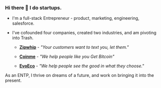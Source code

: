 ### Hi there 👋 I do startups.
 
 - I'm a full-stack Entrepreneur - product, marketing, engineering, salesforce.
 
 - I've cofounded four companies, created two industries, and am pivoting into Trash.

   * **[Zipwhip](https://www.zipwhip.com)** - _"Your customers want to text you, let them."_
   
   * **[Coinme](https://www.coinme.com)** - _"We help people like you Get Bitcoin"_
   
   * **[EvoEco](https://www.evoeco.com)** - _"We help people see the good in what they choose."_
 
As an ENTP, I thrive on dreams of a future, and work on bringing it into the present.

<!--
**msmyers/msmyers** is a ✨ _special_ ✨ repository because its `README.md` (this file) appears on your GitHub profile.

Here are some ideas to get you started:

- 🔭 I’m currently working on 
- 🔭 I’m currently working on ...
- 🌱 I’m currently learning ...
- 👯 I’m looking to collaborate on ...
- 🤔 I’m looking for help with ...
- 💬 Ask me about ...
- 📫 How to reach me: ...
- 😄 Pronouns: ...

-->
